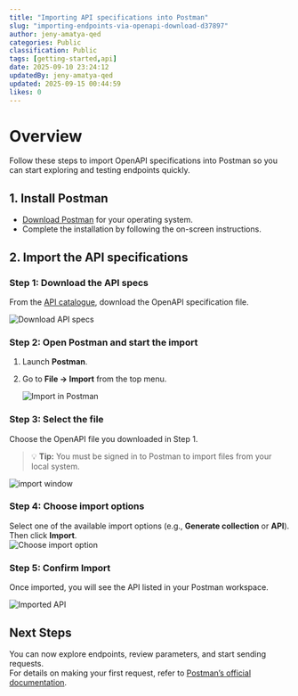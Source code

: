 ```yaml
---
title: "Importing API specifications into Postman"
slug: "importing-endpoints-via-openapi-download-d37897"
author: jeny-amatya-qed
categories: Public
classification: Public
tags: [getting-started,api]
date: 2025-09-10 23:24:12 
updatedBy: jeny-amatya-qed
updated: 2025-09-15 00:44:59 
likes: 0
---
```


# Overview 

Follow these steps to import OpenAPI specifications into Postman so you can start exploring and testing endpoints quickly.  

## 1. Install Postman  

- [Download Postman](https://www.postman.com/downloads/) for your operating system.  
- Complete the installation by following the on-screen instructions.  


## 2. Import the API specifications  

### Step 1: Download the API specs  
From the [API catalogue](https://developer.qed.qld.gov.au/apis/), download the OpenAPI specification file.  

![Download API specs](https://sadevportal3.blob.core.windows.net/root/post/1-import-download-api-specs.png)  


### Step 2: Open Postman and start the import  
1. Launch **Postman**.  
2. Go to **File → Import** from the top menu.  

    ![Import in Postman](https://sadevportal3.blob.core.windows.net/root/post/2-import-import-in-postman.png)  


### Step 3: Select the file  
Choose the OpenAPI file you downloaded in Step 1.  

> 💡 **Tip:** You must be signed in to Postman to import files from your local system.  

![import window](https://sadevportal3.blob.core.windows.net/root/post/3-import-import-window.png)
   
### Step 4: Choose import options  
Select one of the available import options (e.g., **Generate collection** or **API**).  
Then click **Import**.  
![Choose import option](https://sadevportal3.blob.core.windows.net/root/post/3-import-import-window-1.png)  


### Step 5: Confirm Import  
Once imported, you will see the API listed in your Postman workspace.

 ![Imported API](https://sadevportal3.blob.core.windows.net/root/post/3-import-import-window-2.png)

## Next Steps  

You can now explore endpoints, review parameters, and start sending requests.  
For details on making your first request, refer to [Postman’s official documentation](https://learning.postman.com/docs/getting-started/importing-and-exporting/importing-data/).